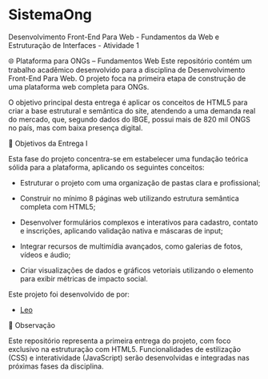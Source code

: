 # SistemaOng
Desenvolvimento Front-End Para Web -  Fundamentos da Web e Estruturação de Interfaces - Atividade 1

🌐 Plataforma para ONGs – Fundamentos Web
Este repositório contém um trabalho acadêmico desenvolvido para a disciplina de Desenvolvimento Front-End Para Web. O projeto foca na primeira etapa de construção de uma plataforma web completa para ONGs.

O objetivo principal desta entrega é aplicar os conceitos de HTML5 para criar a base estrutural e semântica do site, atendendo a uma demanda real do mercado, que, segundo dados do IBGE, possui mais de 820 mil ONGS no país, mas com baixa presença digital.

🎯 Objetivos da Entrega I

Esta fase do projeto concentra-se em estabelecer uma fundação teórica sólida para a plataforma, aplicando os seguintes conceitos:

- Estruturar o projeto com uma organização de pastas clara e profissional;

- Construir no mínimo 8 páginas web utilizando estrutura semântica completa com HTML5;

- Desenvolver formulários complexos e interativos para cadastro, contato e inscrições, aplicando validação nativa e máscaras de input;

- Integrar recursos de multimídia avançados, como galerias de fotos, vídeos e áudio;

- Criar visualizações de dados e gráficos vetoriais utilizando o elemento <canvas> para exibir métricas de impacto social.


Este projeto foi desenvolvido de por:
- [Leo](https://github.com/leosilvas-collab) 

📌 Observação

Este repositório representa a primeira entrega do projeto, com foco exclusivo na estruturação com HTML5. Funcionalidades de estilização (CSS) e interatividade (JavaScript) serão desenvolvidas e integradas nas próximas fases da disciplina.
